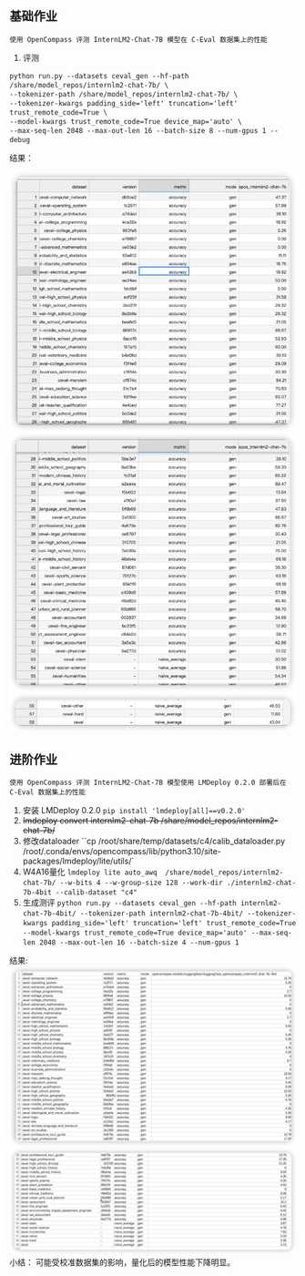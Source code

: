 ## 基础作业
    使用 OpenCompass 评测 InternLM2-Chat-7B 模型在 C-Eval 数据集上的性能

1. 评测
```shell 
python run.py --datasets ceval_gen --hf-path /share/model_repos/internlm2-chat-7b/ \
--tokenizer-path /share/model_repos/internlm2-chat-7b/ \
--tokenizer-kwargs padding_side='left' truncation='left' trust_remote_code=True \
--model-kwargs trust_remote_code=True device_map='auto' \
--max-seq-len 2048 --max-out-len 16 --batch-size 8 --num-gpus 1 --debug 
```
结果：

![img_5.png](img_5.png)
![img_6.png](img_6.png)
![img_7.png](img_7.png)

## 进阶作业
    使用 OpenCompass 评测 InternLM2-Chat-7B 模型使用 LMDeploy 0.2.0 部署后在 C-Eval 数据集上的性能
1. 安装 LMDeploy 0.2.0 ``pip install 'lmdeploy[all]==v0.2.0'``
2. ~~lmdeploy convert internlm2-chat-7b /share/model_repos/internlm2-chat-7b/~~
3. 修改dataloader ``cp /root/share/temp/datasets/c4/calib_dataloader.py  /root/.conda/envs/opencompass/lib/python3.10/site-packages/lmdeploy/lite/utils/`
4. W4A16量化  ``lmdeploy lite auto_awq  /share/model_repos/internlm2-chat-7b/ --w-bits 4 --w-group-size 128 --work-dir ./internlm2-chat-7b-4bit --calib-dataset "c4" `` 
5. 生成测评 ``python run.py --datasets ceval_gen --hf-path internlm2-chat-7b-4bit/ --tokenizer-path internlm2-chat-7b-4bit/ --tokenizer-kwargs padding_side='left' truncation='left' trust_remote_code=True --model-kwargs trust_remote_code=True device_map='auto' --max-seq-len 2048 --max-out-len 16 --batch-size 4 --num-gpus 1``

结果:
![img_8.png](img_8.png)
![img_9.png](img_9.png)
小结： 可能受校准数据集的影响，量化后的模型性能下降明显。